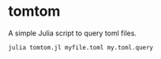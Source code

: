 # tomtom
A simple Julia script to query toml files.

```bash
julia tomtom.jl myfile.toml my.toml.query
```
